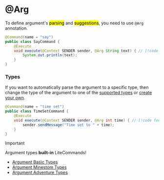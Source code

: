 # @Arg

To define argument's <mark>parsing</mark> and <mark>suggestions</mark>, you need to use `@Arg` annotation.

```java {4}
@Command(name = "say")
public class SayCommand {
    @Execute
    void execute(@Context SENDER sender, @Arg String text) { // [!code focus]
        System.out.println(text);
    }
}
```

### Types

If you want to automatically parse the argument to a specific type,
then change the type of the argument to one of the [supported types](supported-types/supported-basic-types.md) or [create your own](argument-custom.md).


```java {4}
@Command(name = "time set")
public class TimeSetCommand {
    @Execute
    void execute(@Context SENDER sender, @Arg int time) { // [!code focus]
        sender.sendMessage("Time set to " + time);
    }
}
```

> [!IMPORTANT]
> Argument types **built-in** LiteCommands!
> -   [Argument Basic Types](supported-types/supported-basic-types.md) 
> -   [Argument Minestom Types](supported-types/supported-types-minestom-extension.md) 
> -   [Argument Adventure Types](supported-types/supported-types-adventure-extension.md) 
